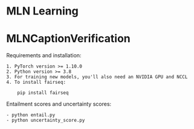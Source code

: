 # MLN Learning

# MLNCaptionVerification

Requirements and installation:
 
	1. PyTorch version >= 1.10.0
	2. Python version >= 3.8
	3. For training new models, you'll also need an NVIDIA GPU and NCCL
	4. To install fairseq:

		pip install fairseq

Entailment scores and uncertainty scores:

	- python entail.py
	- python uncertainty_score.py

